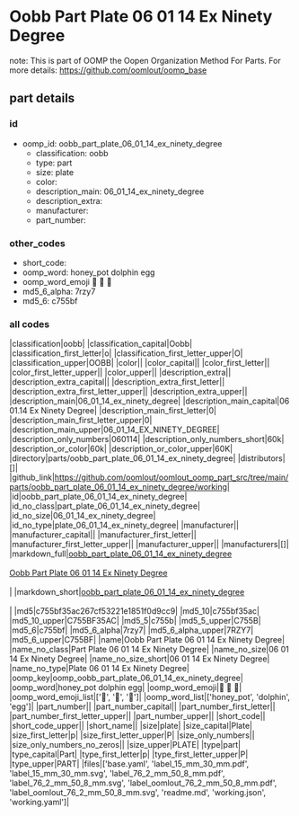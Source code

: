 # Oobb Part Plate 06 01 14 Ex Ninety Degree  

note: This is part of OOMP the Oopen Organization Method For Parts. For more details: https://github.com/oomlout/oomp_base

##  part details





### id
* oomp_id: oobb_part_plate_06_01_14_ex_ninety_degree
  * classification: oobb
  * type: part
  * size: plate
  * color: 
  * description_main: 06_01_14_ex_ninety_degree
  * description_extra: 
  * manufacturer: 
  * part_number: 

### other_codes
* short_code: 
* oomp_word: honey_pot dolphin egg
* oomp_word_emoji :honey_pot: :dolphin: :egg:
* md5_6_alpha: 7rzy7
* md5_6: c755bf

### all codes 
|classification|oobb|
|classification_capital|Oobb|
|classification_first_letter|o|
|classification_first_letter_upper|O|
|classification_upper|OOBB|
|color||
|color_capital||
|color_first_letter||
|color_first_letter_upper||
|color_upper||
|description_extra||
|description_extra_capital||
|description_extra_first_letter||
|description_extra_first_letter_upper||
|description_extra_upper||
|description_main|06_01_14_ex_ninety_degree|
|description_main_capital|06 01.14 Ex Ninety Degree|
|description_main_first_letter|0|
|description_main_first_letter_upper|0|
|description_main_upper|06_01_14_EX_NINETY_DEGREE|
|description_only_numbers|060114|
|description_only_numbers_short|60k|
|description_or_color|60k|
|description_or_color_upper|60K|
|directory|parts/oobb_part_plate_06_01_14_ex_ninety_degree|
|distributors|[]|
|github_link|https://github.com/oomlout/oomlout_oomp_part_src/tree/main/parts/oobb_part_plate_06_01_14_ex_ninety_degree/working|
|id|oobb_part_plate_06_01_14_ex_ninety_degree|
|id_no_class|part_plate_06_01_14_ex_ninety_degree|
|id_no_size|06_01_14_ex_ninety_degree|
|id_no_type|plate_06_01_14_ex_ninety_degree|
|manufacturer||
|manufacturer_capital||
|manufacturer_first_letter||
|manufacturer_first_letter_upper||
|manufacturer_upper||
|manufacturers|[]|
|markdown_full|[oobb_part_plate_06_01_14_ex_ninety_degree](https://github.com/oomlout/oomlout_oomp_part_src/tree/main/parts/oobb_part_plate_06_01_14_ex_ninety_degree/working)<br>[](https://github.com/oomlout/oomlout_oomp_part_src/tree/main/parts/oobb_part_plate_06_01_14_ex_ninety_degree/working)<br>[Oobb Part Plate 06 01 14 Ex Ninety Degree](https://github.com/oomlout/oomlout_oomp_part_src/tree/main/parts/oobb_part_plate_06_01_14_ex_ninety_degree/working)<br><br>|
|markdown_short|[oobb_part_plate_06_01_14_ex_ninety_degree](https://github.com/oomlout/oomlout_oomp_part_src/tree/main/parts/oobb_part_plate_06_01_14_ex_ninety_degree/working)<br><br>|
|md5|c755bf35ac267cf53221e1851f0d9cc9|
|md5_10|c755bf35ac|
|md5_10_upper|C755BF35AC|
|md5_5|c755b|
|md5_5_upper|C755B|
|md5_6|c755bf|
|md5_6_alpha|7rzy7|
|md5_6_alpha_upper|7RZY7|
|md5_6_upper|C755BF|
|name|Oobb Part Plate 06 01 14 Ex Ninety Degree|
|name_no_class|Part Plate 06 01 14 Ex Ninety Degree|
|name_no_size|06 01 14 Ex Ninety Degree|
|name_no_size_short|06 01 14 Ex Ninety Degree|
|name_no_type|Plate 06 01 14 Ex Ninety Degree|
|oomp_key|oomp_oobb_part_plate_06_01_14_ex_ninety_degree|
|oomp_word|honey_pot dolphin egg|
|oomp_word_emoji|:honey_pot: :dolphin: :egg:|
|oomp_word_emoji_list|[':honey_pot:', ':dolphin:', ':egg:']|
|oomp_word_list|['honey_pot', 'dolphin', 'egg']|
|part_number||
|part_number_capital||
|part_number_first_letter||
|part_number_first_letter_upper||
|part_number_upper||
|short_code||
|short_code_upper||
|short_name||
|size|plate|
|size_capital|Plate|
|size_first_letter|p|
|size_first_letter_upper|P|
|size_only_numbers||
|size_only_numbers_no_zeros||
|size_upper|PLATE|
|type|part|
|type_capital|Part|
|type_first_letter|p|
|type_first_letter_upper|P|
|type_upper|PART|
|files|['base.yaml', 'label_15_mm_30_mm.pdf', 'label_15_mm_30_mm.svg', 'label_76_2_mm_50_8_mm.pdf', 'label_76_2_mm_50_8_mm.svg', 'label_oomlout_76_2_mm_50_8_mm.pdf', 'label_oomlout_76_2_mm_50_8_mm.svg', 'readme.md', 'working.json', 'working.yaml']|
